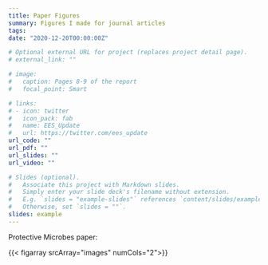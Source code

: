 ```yaml
---
title: Paper Figures
summary: Figures I made for journal articles
tags:
date: "2020-12-20T00:00:00Z"

# Optional external URL for project (replaces project detail page).
# external_link: ""

# image:
#   caption: Pages 8-9 of the report
#   focal_point: Smart

# links:
# - icon: twitter
#   icon_pack: fab
#   name: EES_Update
#   url: https://twitter.com/ees_update
url_code: ""
url_pdf: ""
url_slides: ""
url_video: ""

# Slides (optional).
#   Associate this project with Markdown slides.
#   Simply enter your slide deck's filename without extension.
#   E.g. `slides = "example-slides"` references `content/slides/example-slides.md`.
#   Otherwise, set `slides = ""`.
slides: example
---
```


Protective Microbes paper: 
<br>


{{< figarray srcArray="images" numCols="2">}}